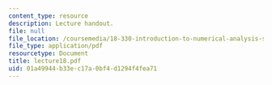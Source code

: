 ```yaml
---
content_type: resource
description: Lecture handout.
file: null
file_location: /coursemedia/18-330-introduction-to-numerical-analysis-spring-2004/01a49944b33ec17a0bf4d1294f4fea71_lecture18.pdf
file_type: application/pdf
resourcetype: Document
title: lecture18.pdf
uid: 01a49944-b33e-c17a-0bf4-d1294f4fea71
---
```

